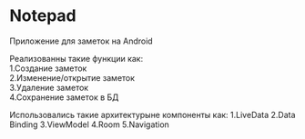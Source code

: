 # Notepad
Приложение для заметок на Android

Реализованны такие функции как:  
1.Создание заметок  
2.Изменение/открытие заметок   
3.Удаление заметок  
4.Сохранение заметок в БД  

Использовались такие архитектурыне компоненты как:
1.LiveData
2.Data Binding
3.ViewModel
4.Room
5.Navigation



